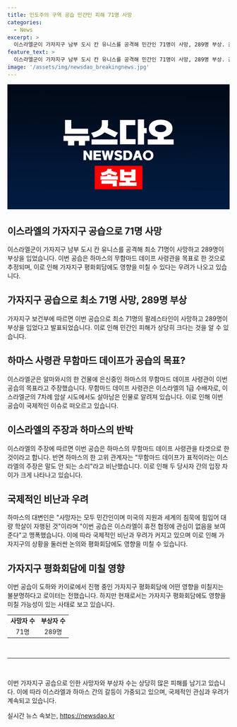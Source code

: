 ```yaml
---
title: 인도주의 구역 공습 민간인 피해 71명 사망
categories:
  - News
excerpt: >
  이스라엘군이 가자지구 남부 도시 칸 유니스를 공격해 민간인 71명이 사망, 289명 부상. 공습은 알마와시를 목표로 했으며 이스라엘의 주장에 따르면 하마스 사령관이 은신중. 하마스는 데이프가 표적이라는 주장을 부인하고 이스라엘의 대량 학살과 휴전 협정 무시 비난. 이스라엘군은 사상자 조사 중이며, 가자지구 평화회담에 영향 불분명.
feature_text: >
  이스라엘군이 가자지구 남부 도시 칸 유니스를 공격해 민간인 71명이 사망, 289명 부상. 공습은 알마와시를 목표로 했으며 이스라엘의 주장에 따르면 하마스 사령관이 은신중. 하마스는 데이프가 표적이라는 주장을 부인하고 이스라엘의 대량 학살과 휴전 협정 무시 비난. 이스라엘군은 사상자 조사 중이며, 가자지구 평화회담에 영향 불분명.
image: '/assets/img/newsdao_breakingnews.jpg'
---
```


<p><img src="/assets/img/newsdao_breakingnews.jpg" alt="pcversion 속보" /></p>

<h2 data-ke-size="size26">이스라엘의 가자지구 공습으로 71명 사망</h2>

<p data-ke-size="size16">이스라엘군이 가자지구 남부 도시 칸 유니스를 공격해 최소 71명이 사망하고 289명이 부상을 입었습니다. 이번 공습은 하마스의 무함마드 데이프 사령관을 목표로 한 것으로 추정되며, 이로 인해 가자지구 평화회담에도 영향을 미칠 수 있다는 우려가 나오고 있습니다.</p>

<h2 data-ke-size="size24">가자지구 공습으로 최소 71명 사망, 289명 부상</h2>

<p data-ke-size="size16">가자지구 보건부에 따르면 이번 공습으로 최소 71명의 팔레스타인이 사망하고 289명이 부상을 입었다고 발표되었습니다. 이로 인해 민간인 피해가 상당히 크다는 것을 알 수 있습니다.</p>

<h2 data-ke-size="size24">하마스 사령관 무함마드 데이프가 공습의 목표?</h2>

<p data-ke-size="size16">이스라엘군은 알마와시의 한 건물에 은신중인 하마스의 무함마드 데이프 사령관이 이번 공습의 목표라고 주장했습니다. 무함마드 데이프 사령관은 이스라엘의 1급 수배자로, 이스라엘군의 7차례 암살 시도에서도 살아남은 인물로 알려져 있습니다. 이로 인해 이번 공습이 국제적인 이슈로 떠오르고 있습니다.</p>

<h2 data-ke-size="size24">이스라엘의 주장과 하마스의 반박</h2>

<p data-ke-size="size16">이스라엘의 주장에 따르면 이번 공습은 하마스의 무함마드 데이프 사령관을 타겟으로 한 것이라고 합니다. 반면 하마스의 한 고위 관계자는 "무함마드 데이프가 표적이라는 이스라엘의 주장은 말도 안 되는 소리"라고 비난했습니다. 이로 인해 두 당사자 간의 입장 차이가 크게 나타나고 있습니다.</p>

<h2 data-ke-size="size24">국제적인 비난과 우려</h2>

<p data-ke-size="size16">하마스의 대변인은 "사망자는 모두 민간인이며 미국의 지원과 세계의 침묵에 힘입어 대량 학살이 자행된 것"이라며 "이번 공습은 이스라엘이 휴전 협정에 관심이 없음을 보여준다"고 맹폭했습니다. 이에 따라 국제적인 비난과 우려가 커지고 있으며 이로 인해 가자지구의 상황을 둘러싼 논의와 평화회담에도 영향을 미칠 수 있습니다.</p>

<h2 data-ke-size="size24">가자지구 평화회담에 미칠 영향</h2>

<p data-ke-size="size16">이번 공습이 도하와 카이로에서 진행 중인 가자지구 평화회담에 어떤 영향을 미칠지는 불분명하다고 로이터는 전했습니다. 하지만 현재로서는 가자지구 평화회담에도 영향을 미칠 가능성이 있는 사태로 보고 있습니다.</p>

<table>
  <tr>
    <td style="text-align: center; height: 17px;"><b>사망자 수</b></td>
    <td style="text-align: center; height: 17px;"><b>부상자 수</b></td>
  </tr>
  <tr>
    <td style="text-align: center; height: 17px;">71명</td>
    <td style="text-align: center; height: 17px;">289명</td>
  </tr>
</table>

<p><br>
<hr>
<br></p>

<p data-ke-size="size16">이번 가자지구 공습으로 인한 사망자와 부상자 수는 상당히 많은 피해를 남기고 있습니다. 이에 따라 이스라엘과 하마스 간의 갈등이 가중되고 있으며, 국제적인 관심과 우려가 계속되고 있습니다.</p>
실시간 뉴스 속보는, <a href="https://newsdao.kr" rel="dofollow">https://newsdao.kr</a>


